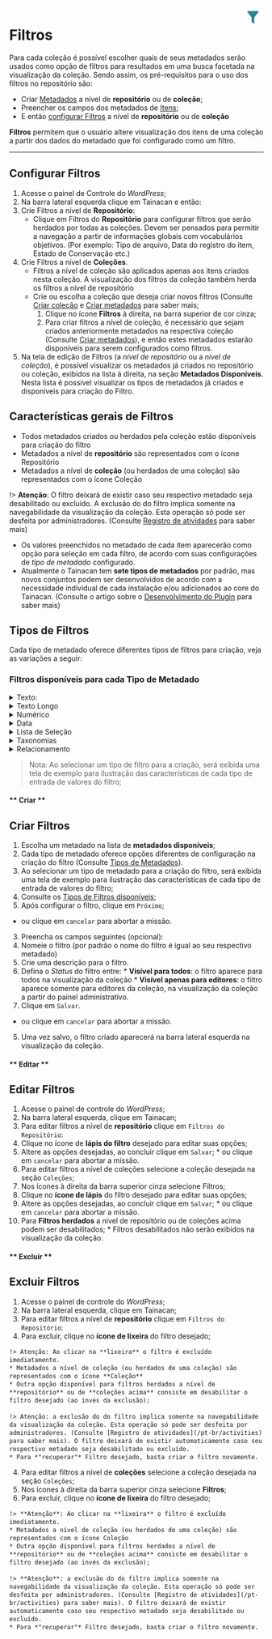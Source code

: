 <div style="float: right; margin-left: 1rem;">
	<img 
		alt="Ícone de Filtros" 
		src="/_assets/images/icon_filters.png"
		width="42"
		height="42">
</div>

# Filtros

Para cada coleção é possível escolher quais de seus metadados serão usados como opção de filtros para resultados em uma busca facetada na visualização da coleção. Sendo assim, os pré-requisitos para o uso dos filtros no repositório são:

* Criar [Metadados](/pt-br/metadata) a nível de **repositório** ou de **coleção**;
* Preencher os campos dos metadados de [Itens](/pt-br/items);
* E então [configurar Filtros](#configurar-filtros) a nível de **repositório** ou de **coleção**

**Filtros** permitem que o usuário altere visualização dos itens de uma coleção a partir dos dados do metadado que foi configurado como um filtro.

-----

## Configurar Filtros

1. Acesse o painel de Controle do *WordPress*;
2. Na barra lateral esquerda clique em Tainacan e então:
  1. Crie Filtros a nível de **Repositório**:
      * Clique em Filtros do **Repositório** para configurar filtros que serão herdados por todas as coleções. Devem ser pensados para permitir a navegação a partir de informações globais com vocabulários objetivos. (Por exemplo: Tipo de arquivo, Data do registro do item, Estado de Conservação etc.)
  2. Crie Filtros a nível de **Coleções**.
      * Filtros a nível de coleção são aplicados apenas aos itens criados nesta coleção. A visualização dos filtros da coleção também herda os filtros a nível de repositório
      * Crie ou escolha a coleção que deseja criar novos filtros (Consulte [Criar coleção](/pt-br/collections#criar-coleções) e [Criar metadados](/pt-br/metadata#criar-metadados) para saber mais;
        1. Clique no ícone **Filtros** à direita, na barra superior de cor cinza;
        2. Para criar filtros a nível de coleção, é necessário que sejam criados anteriormente metadados na respectiva coleção (Consulte [Criar metadados](/pt-br/metadata#criar-metadados)), e então estes metadados estarão disponíveis para serem configurados como filtros.
3. Na tela de edição de Filtros (a *nível de repositório* ou a *nível de coleção*), é possível visualizar os metadados já criados no repositório ou coleção, exibidos na lista à direita, na seção **Metadados Disponíveis**. Nesta lista é possível visualizar os tipos de metadados já criados e disponíveis para criação do Filtro.

## Características gerais de Filtros

* Todos metadados criados ou herdados pela coleção estão disponíveis para criação do filtro
* Metadados a nível de **repositório** são representados com o ícone Repositório
* Metadados a nível de **coleção** (ou herdados de uma coleção) são representados com o ícone Coleção

!> **Atenção**: O filtro deixará de existir caso seu respectivo metadado seja desabilitado ou excluído. A exclusão do do filtro implica somente na navegabilidade da visualização da coleção. Esta operação só pode ser desfeita por administradores. (Consulte [Registro de atividades](pt-br/activities) para saber mais)
* Os valores preenchidos no metadado de cada item aparecerão como opção para seleção em cada filtro, de acordo com suas configurações de *tipo de metadado* configurado.
* Atualmente o Tainacan tem **sete tipos de metadados** por padrão, mas novos conjuntos podem ser desenvolvidos de acordo com a necessidade individual de cada instalação e/ou adicionados ao core do Tainacan. (Consulte o artigo sobre o [Desenvolvimento do Plugin](/pt-br/dev/) para saber mais)

## Tipos de Filtros

Cada tipo de metadado oferece diferentes tipos de filtros para criação, veja as variações a seguir:

### Filtros disponíveis para cada Tipo de Metadado


<details>
<summary>Texto:</summary>
  
* Lista de Seleção (selectbox)
* AutoCompletar (autocomplete)
* Inserção de Termo (taginput)
* Caixas de Seleção Múltipla (checkbox)
</details>

<details>
<summary>Texto Longo</summary>

* Lista de Seleção (selectbox)
* AutoCompletar (autocomplete)
* Inserção de Termo (taginput)
* Caixas de Seleção Múltipla (checkbox)
</details>

<details>
<summary>Numérico</summary>

* Intervalo Numérico (Custom_Interval)
* Numérico *(Introduzido na versão 0.10)*
</details>

<details>
<summary>Data</summary>

* Intervalo de Datas (Custom_Interval)
* Data *(Introduzido na versão 0.10)*
</details>

<details>
<summary>Lista de Seleção</summary>

* Lista de Seleção (selectbox)
* AutoCompletar (autocomplete)
* Inserção de Termo (taginput)
* Caixas de Seleção Múltipla (checkbox)
</details>

<details>
<summary>Taxonomias</summary>

* Inserção de Termo (taginput)
* Caixas de Seleção Múltipla (checkbox)
</details>

<details>
<summary>Relacionamento</summary>

* AutoCompletar (autocomplete)
* Inserção de Termo (taginput)
* Seleção Múltipla (checkbox)
</details>

> Nota: Ao selecionar um tipo de filtro para a criação, será exibida uma tela de exemplo para ilustração das características de cada tipo de entrada de valores do filtro; 


<!-- tabs:start -->

#### ** Criar **
## Criar Filtros

1. Escolha um metadado na lista de **metadados disponíveis**;
  1. Cada tipo de metadado oferece opções diferentes de configuração na criação do filtro (Consulte [Tipos de Metadados](/pt-br/metadata#tipos-de-metadados)).
  2. Ao selecionar um tipo de metadado para a criação do filtro, será exibida uma tela de exemplo para ilustração das características de cada tipo de entrada de valores do filtro;
  3. Consulte os [Tipos de Filtros disponíveis](#tipos-de-filtros);
2. Após configurar o filtro, clique em `Próximo`;
  * ou clique em `cancelar` para abortar a missão.
3. Preencha os campos seguintes (opcional):
  1. Nomeie o filtro (por padrão o nome do filtro é igual ao seu respectivo metadado)
  2. Crie uma descrição para o filtro.
  3. Defina o *Status* do filtro entre:
    * **Visível para todos**: o filtro aparece para todos na visualização da coleção
    * **Visível apenas para editores**: o filtro aparece somente para editores da coleção, na visualização da coleção a partir do painel administrativo.
4. Clique em `Salvar`.
  * ou clique em `cancelar` para abortar a missão.
5. Uma vez salvo, o filtro criado aparecerá na barra lateral esquerda na visualização da coleção.

#### ** Editar **
## Editar Filtros

1. Acesse o painel de controle do *WordPress*;
2. Na barra lateral esquerda, clique em Tainacan;
3. Para editar filtros a nível de **repositório** clique em `Filtros do Repositório`:
  1. Clique no ícone de **lápis do filtro** desejado para editar suas opções;
  2. Altere as opções desejadas, ao concluir clique em `Salvar`;
    * ou clique em `cancelar` para abortar a missão.
4. Para editar filtros a nível de coleções selecione a coleção desejada na seção `Coleções`;
  1. Nos ícones à direita da barra superior cinza selecione Filtros;
  2. Clique no **ícone de lápis** do filtro desejado para editar suas opções;
  3. Altere as opções desejadas, ao concluir clique em `Salvar`;
    * ou clique em `cancelar` para abortar a missão.
  4. Para **Filtros herdados** a nível de repositório ou de coleções acima podem ser desabilitados;
    * Filtros desabilitados não serão exibidos na visualização da coleção.

#### ** Excluir **
## Excluir Filtros

1. Acesse o painel de controle do *WordPress*;
2. Na barra lateral esquerda, clique em Tainacan;
3. Para editar filtros a nível de **repositório** clique em `Filtros do Repositório`:
  1. Para excluir, clique no **ícone de lixeira** do filtro desejado;
    
    !> Atenção: Ao clicar na **lixeira** o filtro é excluído imediatamente.
    * Metadados a nível de coleção (ou herdados de uma coleção) são representados com o ícone **Coleção**
    * Outra opção disponível para filtros herdados a nível de **repositório** ou de **coleções acima** consiste em desabilitar o filtro desejado (ao invés da exclusão);
    
    !> Atenção: a exclusão do do filtro implica somente na navegabilidade da visualização da coleção. Esta operação só pode ser desfeita por administradores. (Consulte [Registro de atividades](/pt-br/activities) para saber mais). O filtro deixará de existir automaticamente caso seu respectivo metadado seja desabilitado ou excluído.
    * Para *"recuperar"* Filtro desejado, basta criar o filtro novamente.
4. Para editar filtros a nível de **coleções** selecione a coleção desejada na seção `Coleções`;
  2. Nos ícones à direita da barra superior cinza selecione **Filtros**;
  3. Para excluir, clique no **ícone de lixeira** do filtro desejado;
    
    !> **Atenção**: Ao clicar na **lixeira** o filtro é excluído imediatamente.
    * Metadados a nível de coleção (ou herdados de uma coleção) são representados com o ícone Coleção
    * Outra opção disponível para filtros herdados a nível de **repositório** ou de **coleções acima** consiste em desabilitar o filtro desejado (ao invés da exclusão);
    
    !> **Atenção**: a exclusão do do filtro implica somente na navegabilidade da visualização da coleção. Esta operação só pode ser desfeita por administradores. (Consulte [Registro de atividades](/pt-br/activities) para saber mais). O filtro deixará de existir automaticamente caso seu respectivo metadado seja desabilitado ou excluído.
    * Para *"recuperar"* Filtro desejado, basta criar o filtro novamente.

<!-- tabs:end -->